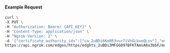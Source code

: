 <!-- Code generated for API Clients. DO NOT EDIT. -->

#### Example Request

```bash
curl \
-X PUT \
-H "Authorization: Bearer {API_KEY}" \
-H "Content-Type: application/json" \
-H "Ngrok-Version: 2" \
-d '{"certificate_authority_ids":["ca_2uBDi6Km8R3vur7iVhGLbxeQLvv"],"enabled":true}' \
https://api.ngrok.com/edges/https/edghts_2uBDi3MFGG097BFKTAmsA8u3bbF/mutual_tls
```
